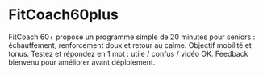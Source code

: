# FitCoach60plus
FitCoach 60+ propose un programme simple de 20 minutes pour seniors : échauffement, renforcement doux et retour au calme. Objectif mobilité et tonus. Testez et répondez en 1 mot : utile / confus / vidéo OK. Feedback bienvenu pour améliorer avant déploiement.
